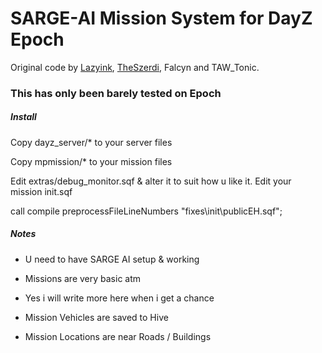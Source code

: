 SARGE-AI Mission System for DayZ Epoch
=============
Original code by <a href="https://github.com/lazyink/DayZ-Missions">Lazyink</a>, <a href="https://github.com/theszerdi">TheSzerdi</a>, Falcyn and TAW_Tonic.

<h3>This has only been barely tested on Epoch</h3>  

<h5>Install </h5>

Copy dayz_server/*  to your server files

Copy mpmission/* to your mission files

Edit extras/debug_monitor.sqf & alter it to suit how u like it.
Edit your mission init.sqf

call compile preprocessFileLineNumbers "fixes\init\publicEH.sqf";


<h5>Notes</h5>

 * U need to have SARGE AI setup & working
 
 * Missions are very basic atm
 
 * Yes i will write more here when i get a chance

 * Mission Vehicles are saved to Hive
 
 * Mission Locations are near Roads / Buildings

